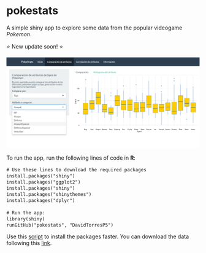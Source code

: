 # pokestats
A simple shiny app to explore some data from the popular videogame *Pokemon*. 

:star: New update soon! :star:

![Pokestats](pokest.png)

To run the app, run the following lines of code in **R**:

```{r}
# Use these lines to download the required packages
install.packages("shiny")
install.packages("ggplot2")
install.packages("shiny")
install.packages("shinythemes")
install.packages("dplyr")

# Run the app:
library(shiny)
runGitHub("pokestats", "DavidTorresP5")
```
Use this [script](requirements.R) to install the packages faster.
You can download the data following this [link](https://www.kaggle.com/abcsds/pokemon).
